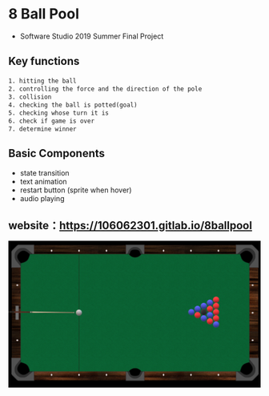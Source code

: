 # 8 Ball Pool
- Software Studio 2019 Summer Final Project

## Key functions
    1. hitting the ball
    2. controlling the force and the direction of the pole
    3. collision
    4. checking the ball is potted(goal)
    5. checking whose turn it is
    6. check if game is over
    7. determine winner

## Basic Components
* state transition
* text animation
* restart button (sprite when hover)
* audio playing

## website：https://106062301.gitlab.io/8ballpool

![image](pic.png)


